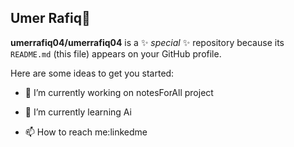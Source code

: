 ## Umer Rafiq👋


**umerrafiq04/umerrafiq04** is a ✨ _special_ ✨ repository because its `README.md` (this file) appears on your GitHub profile.

Here are some ideas to get you started:

- 🔭 I’m currently working on notesForAll project
- 🌱 I’m currently learning Ai

- 📫 How to reach me:linkedme



